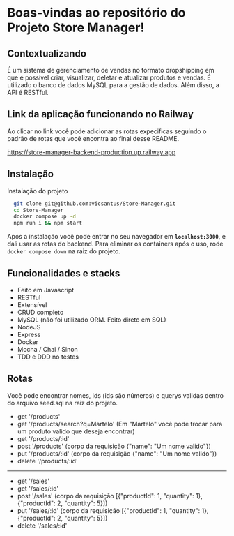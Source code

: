 # Boas-vindas ao repositório do Projeto Store Manager!

## Contextualizando

É um sistema de gerenciamento de vendas no formato dropshipping em que é possível criar, visualizar, deletar e atualizar produtos e vendas. É utilizado o banco de dados MySQL para a gestão de dados. Além disso, a API é RESTful.

## Link da aplicação funcionando no Railway

Ao clicar no link você pode adicionar as rotas expecificas seguindo o padrão de rotas que você encontra ao final desse README.

https://store-manager-backend-production.up.railway.app

## Instalação

Instalação do projeto

```bash
  git clone git@github.com:vicsantus/Store-Manager.git
  cd Store-Manager
  docker compose up -d
  npm run i && npm start
```

Após a instalação você pode entrar no seu navegador em **`localhost:3000`**, e dali usar as rotas do backend.
Para eliminar os containers após o uso, rode `docker compose down` na raiz do projeto.

## Funcionalidades e stacks

- Feito em Javascript
- RESTful
- Extensível
- CRUD completo
- MySQL (não foi utilizado ORM. Feito direto em SQL)
- NodeJS
- Express
- Docker
- Mocha / Chai / Sinon
- TDD e DDD no testes

## Rotas

Você pode encontrar nomes, ids (ids são números) e querys validas dentro do arquivo seed.sql na raiz do projeto.

- get '/products'
- get '/products/search?q=Martelo' (Em "Martelo" você pode trocar para um produto valido que deseja encontrar)
- get '/products/:id'
- post '/products' (corpo da requisição {"name": "Um nome valido"})
- put '/products/:id' (corpo da requisição {"name": "Um nome valido"})
- delete '/products/:id'

---

- get '/sales'
- get '/sales/:id'
- post '/sales' (corpo da requisição [{"productId": 1, "quantity": 1}, {"productId": 2, "quantity": 5}])
- put '/sales/:id' (corpo da requisição [{"productId": 1, "quantity": 1}, {"productId": 2, "quantity": 5}])
- delete '/sales/:id'
